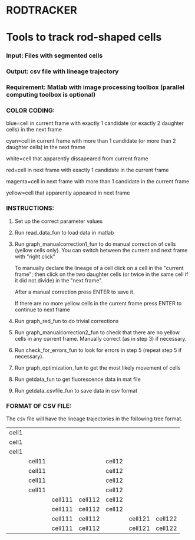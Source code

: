 RODTRACKER
====
Tools to track rod-shaped cells 
====

### Input: Files with segmented cells

### Output: csv file with lineage trajectory

### Requirement: Matlab with image processing toolbox (parallel computing toolbox is optional)

### COLOR CODING:

blue=cell in current frame with exactly 1 candidate (or exactly 2 daughter cells) in the next frame

cyan=cell in current frame with more than 1 candidate (or more than 2 daughter cells) in the next frame

white=cell that apparently dissapeared from current frame


red=cell in next frame with exactly 1 candidate in the current frame

magenta=cell in next frame with more than 1 candidate in the current frame

yellow=cell that apparently appeared in next frame


### INSTRUCTIONS:

1. Set up the correct parameter values

2. Run read_data_fun to load data in matlab

3. Run graph_manualcorrection1_fun to do manual correction of cells (yellow cells only). 
You can switch between the current and next frame with "right click"

    To manually declare the lineage of a cell click on a cell in the "current frame"; then click on 
the two daughter cells (or twice in the same cell if it did not divide) in the "next frame".

    After a manual correction press ENTER to save it.

    If there are no more yellow cells in the current frame press ENTER to continue to next frame

4. Run graph_red_fun to do trivial corrections

5. Run graph_manualcorrection2_fun to check that there are no yellow cells in any current frame. 
Manually correct (as in step 3) if necessary.

6. Run check_for_errors_fun to look for errors in step 5 (repeat step 5 if necessary).

7. Run graph_optimization_fun to get the most likely movement of cells

8. Run getdata_fun to get fluorescence data in mat file

9. Run getdata_csvfile_fun to save data in csv format


### FORMAT OF CSV FILE:

The csv file will have the lineage trajectories in the following tree format.

|       |        |         |         |        |         |         | 
| ----- | ------ | ------- | ------- | ------ | ------- | ------- | 
| cell1 |        |         |         |        |         |         | 
| cell1 |        |         |         |        |         |         |        
| cell1 |        |         |         |        |         |         |
|       | cell11 |         |         | cell12 |         |         |
|       | cell11 |         |         | cell12 |         |         |
|       | cell11 |         |         | cell12 |         |         |
|       | cell11 |         |         | cell12 |         |         |
|       |        | cell111 | cell112 | cell12 |         |         |
|       |        | cell111 | cell112 | cell12 |         |         |
|       |        | cell111 | cell112 |        | cell121 | cell122 | 
|       |        | cell111 | cell112 |        | cell121 | cell122 | 


